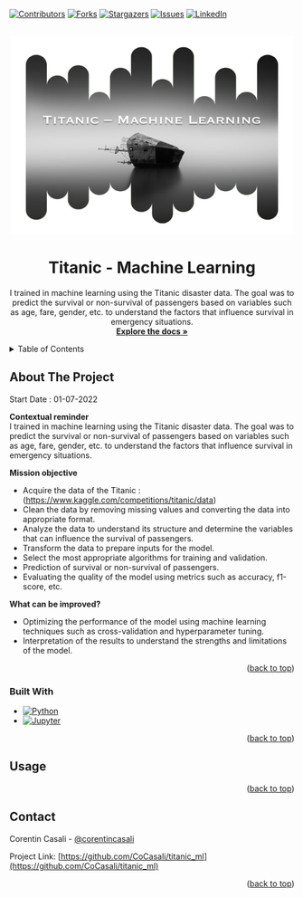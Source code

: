 <a name="readme-top"></a>


[![Contributors][contributors-shield]][contributors-url]
[![Forks][forks-shield]][forks-url]
[![Stargazers][stars-shield]][stars-url]
[![Issues][issues-shield]][issues-url]
[![LinkedIn][linkedin-shield]][linkedin-url]
<!-- [![MIT License][license-shield]][license-url] -->




<!-- PROJECT LOGO -->
<br />
<div align="center">
  <a href="https://github.com/CoCasali/titanic_ml">
    <img src="img/logo.png" alt="Logo" width="500" height="350">
  </a>

<h1 align="center">Titanic - Machine Learning</h1>

  <p align="center">
    I trained in machine learning using the Titanic disaster data. The goal was to predict the survival or non-survival of passengers based on variables such as age, fare, gender, etc. to understand the factors that influence survival in emergency situations.
    <br />
    <a href="https://github.com/CoCasali/titanic_ml"><strong>Explore the docs »</strong></a>
    <br />

  </p>
</div>



<!-- TABLE OF CONTENTS -->
<details>
  <summary>Table of Contents</summary>
  <ol>
    <li>
      <a href="#about-the-project">About The Project</a>
      <ul>
        <li><a href="#built-with">Built With</a></li>
      </ul>
    </li>
    <li><a href="#usage">Usage</a></li>
    <li><a href="#contact">Contact</a></li>
  </ol>
</details>



<!-- ABOUT THE PROJECT -->
## About The Project

Start Date : 01-07-2022

**Contextual reminder**\
I trained in machine learning using the Titanic disaster data. The goal was to predict the survival or non-survival of passengers based on variables such as age, fare, gender, etc. to understand the factors that influence survival in emergency situations.

**Mission objective**
- Acquire the data of the Titanic : (https://www.kaggle.com/competitions/titanic/data)
- Clean the data by removing missing values and converting the data into appropriate format.
- Analyze the data to understand its structure and determine the variables that can influence the survival of passengers.
- Transform the data to prepare inputs for the model.
- Select the most appropriate algorithms for training and validation.
- Prediction of survival or non-survival of passengers.
- Evaluating the quality of the model using metrics such as accuracy, f1-score, etc.

**What can be improved?**
- Optimizing the performance of the model using machine learning techniques such as cross-validation and hyperparameter tuning.
- Interpretation of the results to understand the strengths and limitations of the model.


<p align="right">(<a href="#readme-top">back to top</a>)</p>


### Built With

* [![Python][Python.js]][Python-url]
* [![Jupyter][Jupyter.icon]][Jupyter-url]

<p align="right">(<a href="#readme-top">back to top</a>)</p>



<!-- USAGE EXAMPLES -->
## Usage


<p align="right">(<a href="#readme-top">back to top</a>)</p>


<!-- CONTACT -->
## Contact

Corentin Casali - [@corentincasali](https://twitter.com/corentincasali)

Project Link: [https://github.com/CoCasali/titanic_ml](https://github.com/CoCasali/titanic_ml)

<p align="right">(<a href="#readme-top">back to top</a>)</p>


<!-- MARKDOWN LINKS & IMAGES -->
<!-- https://www.markdownguide.org/basic-syntax/#reference-style-links -->
[contributors-shield]: https://img.shields.io/github/contributors/CoCasali/market-study-chicken.svg?style=for-the-badge
[contributors-url]: https://github.com/CoCasali/market-study-chicken/graphs/contributors
[forks-shield]: https://img.shields.io/github/forks/CoCasali/market-study-chicken.svg?style=for-the-badge
[forks-url]: https://github.com/CoCasali/market-study-chicken/network/members
[stars-shield]: https://img.shields.io/github/stars/CoCasali/market-study-chicken.svg?style=for-the-badge
[stars-url]: https://github.com/CoCasali/market-study-chicken/stargazers
[issues-shield]: https://img.shields.io/github/issues/CoCasali/market-study-chicken.svg?style=for-the-badge
[issues-url]: https://github.com/CoCasali/market-study-chicken/issues
[license-shield]: https://img.shields.io/github/license/CoCasali/market-study-chicken.svg?style=for-the-badge
[license-url]: https://github.com/CoCasali/market-study-chicken/blob/master/LICENSE.txt
[linkedin-shield]: https://img.shields.io/badge/-LinkedIn-black.svg?style=for-the-badge&logo=linkedin&colorB=555
[linkedin-url]: https://linkedin.com/in/corentincasali
[Python.js]: https://img.shields.io/badge/Made%20with-Python-yellow?style=for-the-badge&logo=Python&logoColor=yellow
[Python-url]: https://www.python.org/
[Jupyter.icon]:https://img.shields.io/badge/Made%20with-Jupyter-orange?style=for-the-badge&logo=Jupyter
[Jupyter-url]:https://jupyter.org/try
[R.icon]:https://img.shields.io/badge/MADE%20WITH-R-blue?style=for-the-badge&logo=R
[R-url]:https://www.r-project.org/

